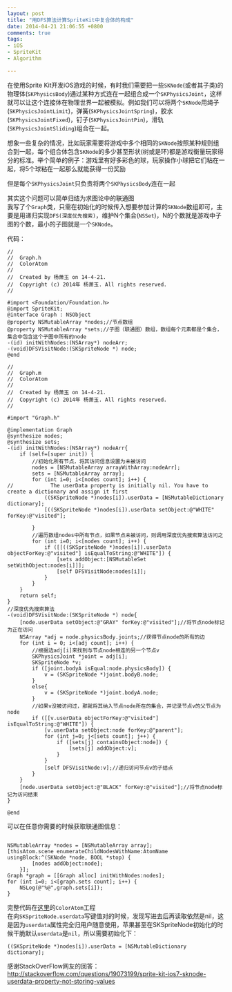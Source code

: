 ```yaml
---
layout: post
title: "用DFS算法计算SpriteKit中复合体的构成"
date: 2014-04-21 21:06:55 +0800
comments: true
tags: 
- iOS
- SpriteKit
- Algorithm

---
```


在使用Sprite Kit开发iOS游戏的时候，有时我们需要把一些`SKNode`(或者其子类)的物理体(`SKPhysicsBody`)通过某种方式连在一起组合成一个`SKPhysicsJoint`，这样就可以让这个连接体在物理世界一起被模拟。例如我们可以将两个`SKNode`用绳子(`SKPhysicsJointLimit`)，弹簧(`SKPhysicsJointSpring`)，胶水(`SKPhysicsJointFixed`)，钉子(`SKPhysicsJointPin`)，滑轨(`SKPhysicsJointSliding`)组合在一起。  

想象一些复杂的情况，比如玩家需要将游戏中多个相同的`SKNode`按照某种规则组合到一起，每个组合体包含`SKNode`的多少甚至形状(树或是环)都是游戏衡量玩家得分的标准。举个简单的例子：游戏里有好多彩色的球，玩家操作小球把它们粘在一起，将5个球粘在一起那么就能获得一份奖励  

但是每个`SKPhysicsJoint`只负责将两个`SKPhysicsBody`连在一起  

<!--more-->
其实这个问题可以简单归结为求图论中的联通图  
我写了个`Graph`类，只需在初始化的时候传入想要参加计算的`SKNode`数组即可，主要是用递归实现`DFS(深度优先搜索)`，维护N个集合(`NSSet`)，N的个数就是游戏中子图的个数，最小的子图就是一个`SKNode`。

代码：  

```
//
//  Graph.h
//  ColorAtom
//
//  Created by 杨萧玉 on 14-4-21.
//  Copyright (c) 2014年 杨萧玉. All rights reserved.
//
 
#import <Foundation/Foundation.h>
@import SpriteKit;
@interface Graph : NSObject
@property NSMutableArray *nodes;//节点数组
@property NSMutableArray *sets;//子图（联通图）数组，数组每个元素都是个集合，集合中包含这个子图中所有的node
-(id) initWithNodes:(NSArray*) nodeArr;
-(void)DFSVisitNode:(SKSpriteNode *) node;
@end
```

```
//
//  Graph.m
//  ColorAtom
//
//  Created by 杨萧玉 on 14-4-21.
//  Copyright (c) 2014年 杨萧玉. All rights reserved.
//
 
#import "Graph.h"
 
@implementation Graph
@synthesize nodes;
@synthesize sets;
-(id) initWithNodes:(NSArray*) nodeArr{
    if (self=[super init]) {
        //初始化所有节点，将其访问信息设置为未被访问
        nodes = [NSMutableArray arrayWithArray:nodeArr];
        sets = [NSMutableArray array];
        for (int i=0; i<[nodes count]; i++) {
//            The userData property is initially nil. You have to create a dictionary and assign it first
            ((SKSpriteNode *)nodes[i]).userData = [NSMutableDictionary dictionary];
            [((SKSpriteNode *)nodes[i]).userData setObject:@"WHITE" forKey:@"visited"];
            
        }
        //遍历数组nodes中所有节点，如果节点未被访问，则调用深度优先搜索算法访问之
        for (int i=0; i<[nodes count]; i++) {
            if ([[((SKSpriteNode *)nodes[i]).userData objectForKey:@"visited"] isEqualToString:@"WHITE"]) {
                [sets addObject:[NSMutableSet setWithObject:nodes[i]]];
                [self DFSVisitNode:nodes[i]];
            }
        }
    }
    return self;
}
//深度优先搜索算法
-(void)DFSVisitNode:(SKSpriteNode *) node{
    [node.userData setObject:@"GRAY" forKey:@"visited"];//将节点node标记为正在访问
    NSArray *adj = node.physicsBody.joints;//获得节点node的所有的边
    for (int i = 0; i<[adj count]; i++) {
        //根据边adj[i]来找到与节点node相连的另一个节点v
        SKPhysicsJoint *joint = adj[i];
        SKSpriteNode *v;
        if ([joint.bodyA isEqual:node.physicsBody]) {
            v = (SKSpriteNode *)joint.bodyB.node;
        }
        else{
            v = (SKSpriteNode *)joint.bodyA.node;
        }
        //如果v没被访问过，那就将其纳入节点node所在的集合，并记录节点v的父节点为node
        if ([[v.userData objectForKey:@"visited"] isEqualToString:@"WHITE"]) {
            [v.userData setObject:node forKey:@"parent"];
            for (int j=0; j<[sets count]; j++) {
                if ([sets[j] containsObject:node]) {
                    [sets[j] addObject:v];
                }
            }
            [self DFSVisitNode:v];//递归访问节点v的子结点
        }
    }
    [node.userData setObject:@"BLACK" forKey:@"visited"];//将节点node标记为访问结束
}
 
@end
```


可以在任意你需要的时候获取联通图信息：  

```objc

NSMutableArray *nodes = [NSMutableArray array];
[thisAtom.scene enumerateChildNodesWithName:AtomName usingBlock:^(SKNode *node, BOOL *stop) {
        [nodes addObject:node];
    }];
Graph *graph = [[Graph alloc] initWithNodes:nodes];
for (int i=0; i<[graph.sets count]; i++) {
    NSLog(@"%@",graph.sets[i]);
}
```

完整代码在[这里](https://github.com/yulingtianxia/MyFirstGame.git)的`ColorAtom`工程  
在向`SKSpriteNode.userdata`写键值对的时候，发现写进去后再读取依然是nil，这是因为`userdata`属性完全归用户随意使用，苹果甚至在SKSpriteNode初始化的时候干脆默认`userdata`是`nil`，所以需要初始化下：  

```
((SKSpriteNode *)nodes[i]).userData = [NSMutableDictionary dictionary];
```
感谢StackOverFlow网友的回答：http://stackoverflow.com/questions/19073199/sprite-kit-ios7-sknode-userdata-property-not-storing-values

